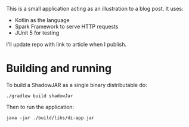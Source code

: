 This is a small application acting as an illustration to a blog post. It uses:

- Kotlin as the language
- Spark Framework to serve HTTP requests
- JUnit 5 for testing

I'll update repo with link to article when I publish.

# Building and running

To build a ShadowJAR as a single binary distributable do:

	./gradlew build shadowJar

Then to run the application:

	java -jar ./build/libs/di-app.jar

